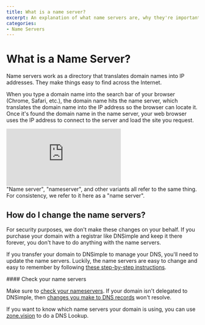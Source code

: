 ```yaml
---
title: What is a name server?
excerpt: An explanation of what name servers are, why they're important, and how to set them up.
categories:
- Name Servers
---
```


# What is a Name Server?

Name servers work as a directory that translates domain names into IP addresses. They make things easy to find across the Internet.

When you type a domain name into the search bar of your browser (Chrome, Safari, etc.), the domain name hits the name server, which translates the domain name into the IP address so the browser can locate it. Once it's found the domain name in the name server, your web browser uses the IP address to connect to the server and load the site you request.

<div class="mb4 aspect-ratio aspect-ratio--16x9 z-0">
  <iframe src="https://www.youtube.com/embed/2WdF1zT01HY" class="aspect-ratio--object" frameborder="0" allow="accelero    meter; autoplay; clipboard-write; encrypted-media; gyroscope; picture-in-picture" allowfullscreen></iframe>
</div>

<info>
"Name server", "nameserver", and other variants all refer to the same thing. For consistency, we refer to it here as a "name server".
</info>

## How do I change the name servers?

For security purposes, we don't make these changes on your behalf. If you purchase your domain with a registrar like DNSimple and keep it there forever, you don't have to do anything with the name servers.

If you transfer your domain to DNSimple to manage your DNS, you'll need to update the name servers. Luckily, the name servers are easy to change and easy to remember by following [these step-by-step instructions](/articles/delegating-dnsimple-registered/).

<note>
#### Check your name servers

Make sure to [check your nameservers](/articles/pointing-domain-to-dnsimple/). If your domain isn't delegated to DNSimple, then [changes you make to DNS records](/articles/record-editor/) won't resolve.

If you want to know which name servers your domain is using, you can use [zone.vision](https://zone.vision/#/) to do a DNS Lookup.
</note>
